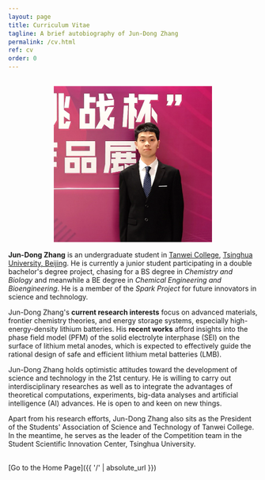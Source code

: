 ```yaml
---
layout: page
title: Curriculum Vitae
tagline: A brief autobiography of Jun-Dong Zhang
permalink: /cv.html
ref: cv
order: 0
---
```


<br>

<div align=center>
<img src="https://github.com/HarryJDZhang/HarryJDZhang.github.io/blob/master/portrait-new.png?raw=true" width=320 />
</div>


**Jun-Dong Zhang** is an undergraduate student in [Tanwei College](https://www.twc.tsinghua.edu.cn/), [Tsinghua University, Beijing](https://www.tsinghua.edu.cn/). He is currently a junior student participating in a double bachelor's degree project, chasing for a BS degree in *Chemistry and Biology* and meanwhile a BE degree in *Chemical Engineering and Bioengineering*. He is a member of the *Spark Project* for future innovators in science and technology.

Jun-Dong Zhang's **current research interests** focus on advanced materials, frontier chemistry theories, and energy storage systems, especially high-energy-density lithium batteries. His **recent works** afford insights into the phase field model (PFM) of the solid electrolyte interphase (SEI) on the surface of lithium metal anodes, which is expected to effectively guide the rational design of safe and efficient lithium metal batteries (LMB).

Jun-Dong Zhang holds optimistic attitudes toward the development of science and technology in the 21st century. He is willing to carry out interdisciplinary researches as well as to integrate the advantages of theoretical computations, experiments, big-data analyses and artificial intelligence (AI) advances. He is open to and keen on new things.

Apart from his research efforts, Jun-Dong Zhang also sits as the President of the Students' Association of Science and Technology of Tanwei College. In the meantime, he serves as the leader of the Competition team in the Student Scientific Innovation Center, Tsinghua University.

<br>
[Go to the Home Page]({{ '/' | absolute_url }})
